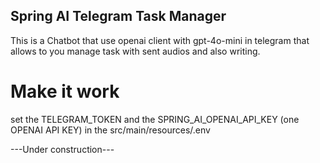 ## Spring AI Telegram Task Manager
This is a Chatbot that use openai client with gpt-4o-mini in telegram that allows to you manage task with sent audios and also writing. 

# Make it work
set the TELEGRAM_TOKEN and the SPRING_AI_OPENAI_API_KEY (one OPENAI API KEY) in the src/main/resources/.env

---Under construction---
